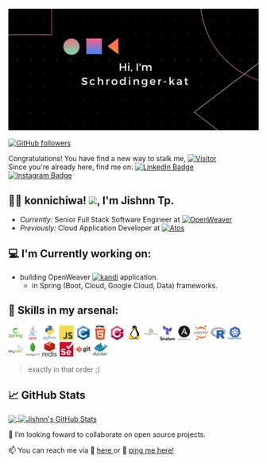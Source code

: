 ![Schrodinger_Kat's Github Banner](./assets/Github_Banner.png)

[![GitHub followers](https://img.shields.io/github/followers/Schrodinger-Kat?style=for-the-badge)](https://github.com/Schrodinger-kat?tab=followers) 

Congratulations! You have find a new way to stalk me, [![Visitor](https://visitor-badge.laobi.icu/badge?page_id=Schrodinger-kat/Schrodinger-kat)](https://github.com/Schrodinger-kat)  
Since you're already here, find me on: [![LinkedIn Badge](https://img.shields.io/badge/LinkedIn-Profile-informational?style=flat&logo=linkedin&logoColor=white&color=0D76A8)](https://www.linkedin.com/in/jishnnp) [![Instagram Badge](https://img.shields.io/badge/Instagram-Profile-informational?style=flat&logo=instagram&logoColor=white&color=1CA2F1)](https://in.linkedin.com/in/jishnnp)

## 🙋‍♂️ konnichiwa! <img src="https://raw.githubusercontent.com/MartinHeinz/MartinHeinz/master/wave.gif" width="30px">, I'm Jishnn Tp.  

- <i>Currently:</i> Senior Full Stack Software Engineer at [![OpenWeaver](https://img.shields.io/badge/-OpenWeaver-ff69b4)](https://www.openweaver.com) 
- <i>Previously:</i> Cloud Application Developer at [![Atos](https://img.shields.io/badge/-Atos%20%7C%20Syntel-blue)](https://atos.net/en/)

## 💻 I'm Currently working on:

- building OpenWeaver [![kandi](https://img.shields.io/badge/-kandi-blueviolet)](https://kandi.openweaver.com/home) application.
    - in Spring (Boot, Cloud, Google Cloud, Data) frameworks.

## 🎯 Skills in my arsenal: 

<img src="https://github.com/devicons/devicon/blob/master/icons/spring/spring-original-wordmark.svg" alt="Spring" width="30" height="30"/> <img src="https://github.com/devicons/devicon/blob/master/icons/java/java-original-wordmark.svg" alt="Java" width="30" height="30"/> <img src="https://github.com/devicons/devicon/blob/master/icons/python/python-original-wordmark.svg" alt="Python" width="30" height="30"/> <img src="https://github.com/devicons/devicon/blob/master/icons/javascript/javascript-original.svg" alt="JavaScript" width="30" height="30"/> <img src="https://github.com/devicons/devicon/blob/master/icons/c/c-original.svg" alt="C" width="30" height="30"/> <img src="https://github.com/devicons/devicon/blob/master/icons/html5/html5-original-wordmark.svg" alt="HTML5" width="30" height="30"/> <img src="https://github.com/devicons/devicon/blob/master/icons/cplusplus/cplusplus-original.svg" alt="CPP" width="30" height="30"/> <img src="https://github.com/devicons/devicon/blob/master/icons/linux/linux-original.svg" alt="Linus" width="30" height="30"/> <img src="https://github.com/devicons/devicon/blob/master/icons/googlecloud/googlecloud-original-wordmark.svg" alt="GCP" width="30" height="30"/> <img src="https://github.com/devicons/devicon/blob/master/icons/terraform/terraform-original-wordmark.svg" alt="Terraform" width="30" height = "30"> <img src="https://github.com/devicons/devicon/blob/master/icons/ansible/ansible-original-wordmark.svg" alt="Ansible" width="30" height="30"/> <img src="https://github.com/devicons/devicon/blob/master/icons/jupyter/jupyter-original-wordmark.svg" alt="Jupyter" width="30" height="30"/> <img src="https://github.com/devicons/devicon/blob/master/icons/r/r-original.svg" alt="R" width="30" height="30"/> <img src="https://github.com/devicons/devicon/blob/master/icons/kubernetes/kubernetes-plain-wordmark.svg" alt="kubernetes" width="30" height="30"/> <img src="https://github.com/devicons/devicon/blob/master/icons/mysql/mysql-original-wordmark.svg" alt="MySql" width="30" height="30"/> <img src="https://github.com/devicons/devicon/blob/master/icons/mongodb/mongodb-original-wordmark.svg" alt="MongoDB" width="30" height="30"/> <img src="https://github.com/devicons/devicon/blob/master/icons/redis/redis-original-wordmark.svg" alt="Redis" width="30" height="30"/> <img src="https://github.com/devicons/devicon/blob/master/icons/selenium/selenium-original.svg" alt="Selenium" width="30" height="30"/> <img src="https://github.com/devicons/devicon/blob/master/icons/git/git-original-wordmark.svg" alt="Git" width="30" height="30"/> <img src="https://github.com/devicons/devicon/blob/master/icons/docker/docker-original-wordmark.svg" alt="Docker" width="30" height="30"/>

> exactly in that order ;)

## &#x1f4c8; GitHub Stats

<a href="https://github.com/Schrodinger-kat/Schrodinger-kat">
  <img align="center" src="https://github-readme-stats.vercel.app/api/top-langs/?username=Schrodinger-kat&layout=compact&hide=html,tex&title_color=ffffff&text_color=c9cacc&icon_color=2bbc8a&bg_color=1d1f21&langs_count=8" />
</a>  

<a href="https://github.com/Schrodinger-kat/Schrodinger-kat">
  <img align="center" src="https://github-readme-stats.vercel.app/api?username=Schrodinger-kat&show_icons=true&line_height=25&count_private=true&title_color=ffffff&text_color=c9cacc&icon_color=2bbc8a&bg_color=1d1f21" alt="Jishnn's GitHub Stats" />
</a>

💞️ I’m looking foward to collaborate on open source projects.

📫 You can reach me via 📧 [here ](mailto:jishnu.tp@proton.me?subject=[GitHub]) or 💬 [ping me here!](https://api.whatsapp.com/send?phone=918111855276&text=Hi,Ishin!)
